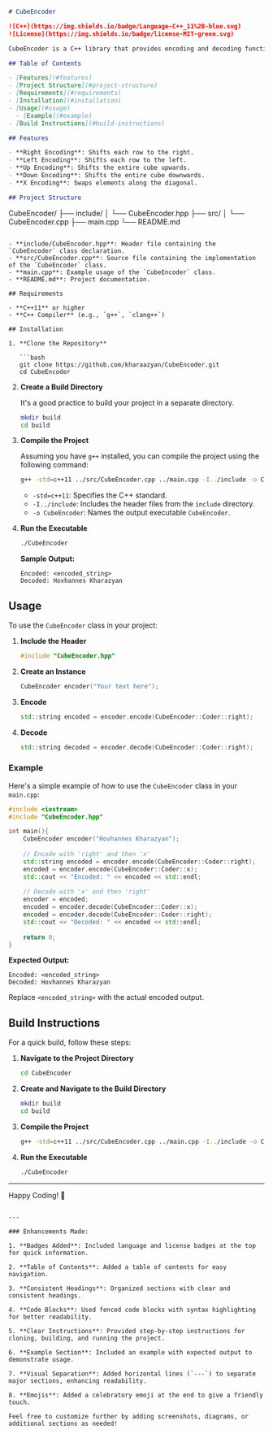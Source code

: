 ```markdown
# CubeEncoder

![C++](https://img.shields.io/badge/Language-C++_11%2B-blue.svg)
![License](https://img.shields.io/badge/license-MIT-green.svg)

CubeEncoder is a C++ library that provides encoding and decoding functionalities using a cube-based cipher. It allows you to perform various transformations such as shifting rows and columns, as well as swapping elements diagonally.

## Table of Contents

- [Features](#features)
- [Project Structure](#project-structure)
- [Requirements](#requirements)
- [Installation](#installation)
- [Usage](#usage)
  - [Example](#example)
- [Build Instructions](#build-instructions)

## Features

- **Right Encoding**: Shifts each row to the right.
- **Left Encoding**: Shifts each row to the left.
- **Up Encoding**: Shifts the entire cube upwards.
- **Down Encoding**: Shifts the entire cube downwards.
- **X Encoding**: Swaps elements along the diagonal.

## Project Structure

```
CubeEncoder/
├── include/
│   └── CubeEncoder.hpp
├── src/
│   └── CubeEncoder.cpp
├── main.cpp
└── README.md
```

- **include/CubeEncoder.hpp**: Header file containing the `CubeEncoder` class declaration.
- **src/CubeEncoder.cpp**: Source file containing the implementation of the `CubeEncoder` class.
- **main.cpp**: Example usage of the `CubeEncoder` class.
- **README.md**: Project documentation.

## Requirements

- **C++11** or higher
- **C++ Compiler** (e.g., `g++`, `clang++`)

## Installation

1. **Clone the Repository**

   ```bash
   git clone https://github.com/kharaazyan/CubeEncoder.git
   cd CubeEncoder
   ```

2. **Create a Build Directory**

   It's a good practice to build your project in a separate directory.

   ```bash
   mkdir build
   cd build
   ```

3. **Compile the Project**

   Assuming you have `g++` installed, you can compile the project using the following command:

   ```bash
   g++ -std=c++11 ../src/CubeEncoder.cpp ../main.cpp -I../include -o CubeEncoder
   ```

   - `-std=c++11`: Specifies the C++ standard.
   - `-I../include`: Includes the header files from the `include` directory.
   - `-o CubeEncoder`: Names the output executable `CubeEncoder`.

4. **Run the Executable**

   ```bash
   ./CubeEncoder
   ```

   **Sample Output:**

   ```
   Encoded: <encoded_string>
   Decoded: Hovhannes Kharazyan
   ```

## Usage

To use the `CubeEncoder` class in your project:

1. **Include the Header**

   ```cpp
   #include "CubeEncoder.hpp"
   ```

2. **Create an Instance**

   ```cpp
   CubeEncoder encoder("Your text here");
   ```

3. **Encode**

   ```cpp
   std::string encoded = encoder.encode(CubeEncoder::Coder::right);
   ```

4. **Decode**

   ```cpp
   std::string decoded = encoder.decode(CubeEncoder::Coder::right);
   ```

### Example

Here's a simple example of how to use the `CubeEncoder` class in your `main.cpp`:

```cpp
#include <iostream>
#include "CubeEncoder.hpp"

int main(){
    CubeEncoder encoder("Hovhannes Kharazyan");
    
    // Encode with 'right' and then 'x'
    std::string encoded = encoder.encode(CubeEncoder::Coder::right);
    encoded = encoder.encode(CubeEncoder::Coder::x);    
    std::cout << "Encoded: " << encoded << std::endl;
    
    // Decode with 'x' and then 'right'
    encoder = encoded;
    encoded = encoder.decode(CubeEncoder::Coder::x);
    encoded = encoder.decode(CubeEncoder::Coder::right);
    std::cout << "Decoded: " << encoded << std::endl;
    
    return 0;
}
```

**Expected Output:**

```
Encoded: <encoded_string>
Decoded: Hovhannes Kharazyan
```

Replace `<encoded_string>` with the actual encoded output.

## Build Instructions

For a quick build, follow these steps:

1. **Navigate to the Project Directory**

   ```bash
   cd CubeEncoder
   ```

2. **Create and Navigate to the Build Directory**

   ```bash
   mkdir build
   cd build
   ```

3. **Compile the Project**

   ```bash
   g++ -std=c++11 ../src/CubeEncoder.cpp ../main.cpp -I../include -o CubeEncoder
   ```

4. **Run the Executable**

   ```bash
   ./CubeEncoder
   ```

---

Happy Coding! 🚀
```

---

### Enhancements Made:

1. **Badges Added**: Included language and license badges at the top for quick information.

2. **Table of Contents**: Added a table of contents for easy navigation.

3. **Consistent Headings**: Organized sections with clear and consistent headings.

4. **Code Blocks**: Used fenced code blocks with syntax highlighting for better readability.

5. **Clear Instructions**: Provided step-by-step instructions for cloning, building, and running the project.

6. **Example Section**: Included an example with expected output to demonstrate usage.

7. **Visual Separation**: Added horizontal lines (`---`) to separate major sections, enhancing readability.

8. **Emojis**: Added a celebratory emoji at the end to give a friendly touch.

Feel free to customize further by adding screenshots, diagrams, or additional sections as needed!
